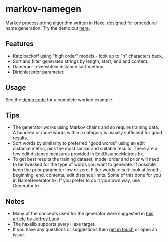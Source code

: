 # markov-namegen

Markov process string algorithm written in Haxe, designed for procedural name generation. Try the demo out [here](http://www.samcodes.co.uk/project/markov-namegen/).

## Features
* Katz backoff using "high order" models - look up to "n" characters back.
* Sort and filter generated strings by length, start, end and content.
* Damerau-Levenshtein distance sort method.
* Dirichlet prior parameter.

## Usage

See the [demo code](https://github.com/Tw1ddle/MarkovNameGenerator) for a complete worked example.

## Tips
* The generator works using Markov chains and so require training data. A hundred or more words within a category is usually sufficient for good results.
* Sort words by similarity to preferred "good words" using an edit distance metric, pick the most similar and suitable results. There are a few edit distance measures provided in EditDistanceMetrics.hx.
* To get best results the training dataset, model order and prior will need to be tweaked for the type of words you want to generate. If possible, keep the prior parameter low or zero. Filter words to suit: look at length, beginning, end, contents, edit distance limits. Some of this done for you in NameGenerator.hx. If you prefer to do it your own way, use Generator.hx.


## Notes
* Many of the concepts used for the generator were suggested in [this article](http://www.roguebasin.com/index.php?title=Names_from_a_high_order_Markov_Process_and_a_simplified_Katz_back-off_scheme) by [Jeffrey Lund](https://github.com/jlund3).
* The haxelib supports every Haxe target.
* If you have any questions or suggestions then [get in touch](http://samcodes.co.uk/contact) or open an issue.